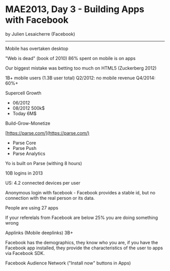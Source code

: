 MAE2013, Day 3 - Building Apps with Facebook
===
by Julien Lesaicherre (Facebook)

---

Mobile has overtaken desktop

"Web is dead" (book of 2010)
86% spent on mobile is on apps

Our biggest mistake was betting too much on HTML5 (Zuckerberg 2012)

1B+ mobile users (1.3B user total)
Q2/2012: no mobile revenue
Q4/2014: 60%+

Supercell Growth

* 06/2012
* 08/2012 500k$
* Today 6M$

Build-Grow-Monetize

[https://parse.com/](https://parse.com/)

* Parse Core
* Parse Push
* Parse Analytics

Yo is built on Parse (withing 8 hours)

10B logins in 2013

US: 4.2 connected devices per user

Anonymous login with facebook - Facebook provides a stable id, but no connection with the real person or its data.

People are using 27 apps 

If your referelals from Facebook are below 25% you are doing something wrong

Applinks (Mobile deeplinks) 3B+

Facebook has the demographics, they know who you are, if you have the Facebook app installed, they provide the characteristics of the user to apps via Facebook SDK.

Facebook Audience Network ("Install now" buttons in Apps)

